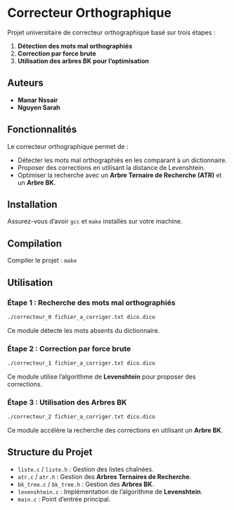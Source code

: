 # Correcteur Orthographique

Projet universitaire de correcteur orthographique basé sur trois étapes :  
1. **Détection des mots mal orthographiés**  
2. **Correction par force brute**  
3. **Utilisation des arbres BK pour l’optimisation**

## Auteurs
- **Manar Nssair**  
- **Nguyen Sarah**  

## Fonctionnalités
Le correcteur orthographique permet de :
- Détecter les mots mal orthographiés en les comparant à un dictionnaire.
- Proposer des corrections en utilisant la distance de Levenshtein.
- Optimiser la recherche avec un **Arbre Ternaire de Recherche (ATR)** et un **Arbre BK**.

## Installation
Assurez-vous d’avoir `gcc` et `make` installés sur votre machine.

## Compilation
Compiler le projet : `make`


## Utilisation
### Étape 1 : Recherche des mots mal orthographiés
```sh
./correcteur_0 fichier_a_corriger.txt dico.dico
```
Ce module détecte les mots absents du dictionnaire.

### Étape 2 : Correction par force brute
```sh
./correcteur_1 fichier_a_corriger.txt dico.dico
```
Ce module utilise l’algorithme de **Levenshtein** pour proposer des corrections.

### Étape 3 : Utilisation des Arbres BK
```sh
./correcteur_2 fichier_a_corriger.txt dico.dico
```
Ce module accélère la recherche des corrections en utilisant un **Arbre BK**.

## Structure du Projet
- `liste.c` / `liste.h` : Gestion des listes chaînées.
- `atr.c` / `atr.h` : Gestion des **Arbres Ternaires de Recherche**.
- `bk_tree.c` / `bk_tree.h` : Gestion des **Arbres BK**.
- `levenshtein.c` : Implémentation de l’algorithme de **Levenshtein**.
- `main.c` : Point d’entrée principal.

